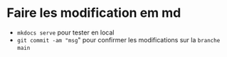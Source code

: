 # Faire les modification em md

- `mkdocs serve` pour tester en local
- `git commit -am "msg`" pour confirmer les modifications sur la `branche` `main`

 

